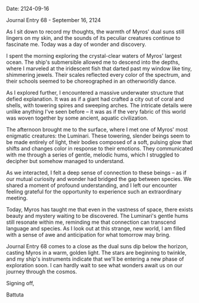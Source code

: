 Date: 2124-09-16

Journal Entry 68 - September 16, 2124

As I sit down to record my thoughts, the warmth of Myros' dual suns still lingers on my skin, and the sounds of its peculiar creatures continue to fascinate me. Today was a day of wonder and discovery.

I spent the morning exploring the crystal-clear waters of Myros' largest ocean. The ship's submersible allowed me to descend into the depths, where I marveled at the iridescent fish that darted past my window like tiny, shimmering jewels. Their scales reflected every color of the spectrum, and their schools seemed to be choreographed in an otherworldly dance.

As I explored further, I encountered a massive underwater structure that defied explanation. It was as if a giant had crafted a city out of coral and shells, with towering spires and sweeping arches. The intricate details were unlike anything I've seen before – it was as if the very fabric of this world was woven together by some ancient, aquatic civilization.

The afternoon brought me to the surface, where I met one of Myros' most enigmatic creatures: the Luminari. These towering, slender beings seem to be made entirely of light, their bodies composed of a soft, pulsing glow that shifts and changes color in response to their emotions. They communicated with me through a series of gentle, melodic hums, which I struggled to decipher but somehow managed to understand.

As we interacted, I felt a deep sense of connection to these beings – as if our mutual curiosity and wonder had bridged the gap between species. We shared a moment of profound understanding, and I left our encounter feeling grateful for the opportunity to experience such an extraordinary meeting.

Today, Myros has taught me that even in the vastness of space, there exists beauty and mystery waiting to be discovered. The Luminari's gentle hums still resonate within me, reminding me that connection can transcend language and species. As I look out at this strange, new world, I am filled with a sense of awe and anticipation for what tomorrow may bring.

Journal Entry 68 comes to a close as the dual suns dip below the horizon, casting Myros in a warm, golden light. The stars are beginning to twinkle, and my ship's instruments indicate that we'll be entering a new phase of exploration soon. I can hardly wait to see what wonders await us on our journey through the cosmos.

Signing off,

Battuta